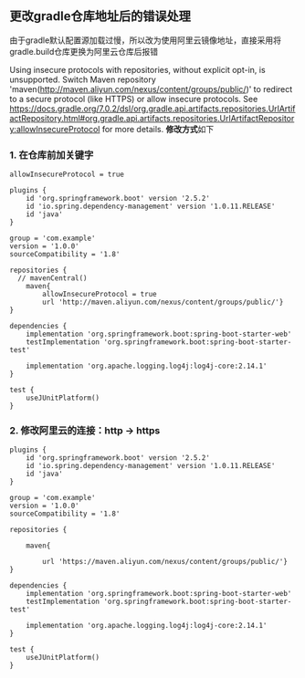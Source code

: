 ## 更改gradle仓库地址后的错误处理

由于gradle默认配置源加载过慢，所以改为使用阿里云镜像地址，直接采用将gradle.build仓库更换为阿里云仓库后报错

Using insecure protocols with repositories, without explicit opt-in, is unsupported. Switch Maven repository 'maven(http://maven.aliyun.com/nexus/content/groups/public/)' to redirect to a secure protocol (like HTTPS) or allow insecure protocols. See https://docs.gradle.org/7.0.2/dsl/org.gradle.api.artifacts.repositories.UrlArtifactRepository.html#org.gradle.api.artifacts.repositories.UrlArtifactRepository:allowInsecureProtocol for more details. 
**修改方式**如下

### 1. 在仓库前加关键字

```
allowInsecureProtocol = true
```

~~~
plugins {
    id 'org.springframework.boot' version '2.5.2'
    id 'io.spring.dependency-management' version '1.0.11.RELEASE'
    id 'java'
}
 
group = 'com.example'
version = '1.0.0'
sourceCompatibility = '1.8'
 
repositories {
  // mavenCentral()
    maven{
        allowInsecureProtocol = true
        url 'http://maven.aliyun.com/nexus/content/groups/public/'}
}
 
dependencies {
    implementation 'org.springframework.boot:spring-boot-starter-web'
    testImplementation 'org.springframework.boot:spring-boot-starter-test'
 
    implementation 'org.apache.logging.log4j:log4j-core:2.14.1'
}
 
test {
    useJUnitPlatform()
}
~~~



### 2. 修改阿里云的连接：http -> https

~~~
plugins {
    id 'org.springframework.boot' version '2.5.2'
    id 'io.spring.dependency-management' version '1.0.11.RELEASE'
    id 'java'
}
 
group = 'com.example'
version = '1.0.0'
sourceCompatibility = '1.8'
 
repositories {
 
    maven{
        
        url 'https://maven.aliyun.com/nexus/content/groups/public/'}
}
 
dependencies {
    implementation 'org.springframework.boot:spring-boot-starter-web'
    testImplementation 'org.springframework.boot:spring-boot-starter-test'
 
    implementation 'org.apache.logging.log4j:log4j-core:2.14.1'
}
 
test {
    useJUnitPlatform()
}
~~~

